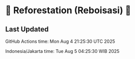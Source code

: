 
# 🌳 Reforestation (Reboisasi) 🌲

## Last Updated

GitHub Actions time: Mon Aug  4 21:25:30 UTC 2025

Indonesia/Jakarta time: Tue Aug  5 04:25:30 WIB 2025
